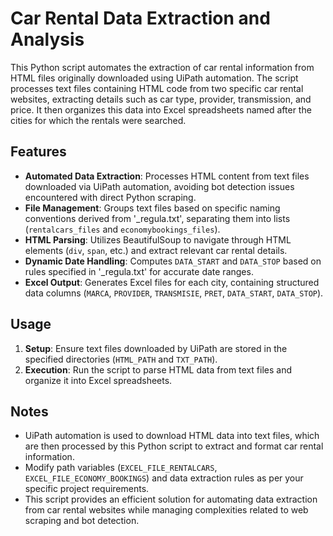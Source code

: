 # Car Rental Data Extraction and Analysis

This Python script automates the extraction of car rental information from HTML files originally downloaded using UiPath automation. The script processes text files containing HTML code from two specific car rental websites, extracting details such as car type, provider, transmission, and price. It then organizes this data into Excel spreadsheets named after the cities for which the rentals were searched.

## Features

- **Automated Data Extraction**: Processes HTML content from text files downloaded via UiPath automation, avoiding bot detection issues encountered with direct Python scraping.
- **File Management**: Groups text files based on specific naming conventions derived from '_regula.txt', separating them into lists (`rentalcars_files` and `economybookings_files`).
- **HTML Parsing**: Utilizes BeautifulSoup to navigate through HTML elements (`div`, `span`, etc.) and extract relevant car rental details.
- **Dynamic Date Handling**: Computes `DATA_START` and `DATA_STOP` based on rules specified in '_regula.txt' for accurate date ranges.
- **Excel Output**: Generates Excel files for each city, containing structured data columns (`MARCA`, `PROVIDER`, `TRANSMISIE`, `PRET`, `DATA_START`, `DATA_STOP`).

## Usage

1. **Setup**: Ensure text files downloaded by UiPath are stored in the specified directories (`HTML_PATH` and `TXT_PATH`).
2. **Execution**: Run the script to parse HTML data from text files and organize it into Excel spreadsheets.


## Notes

- UiPath automation is used to download HTML data into text files, which are then processed by this Python script to extract and format car rental information.
- Modify path variables (`EXCEL_FILE_RENTALCARS`, `EXCEL_FILE_ECONOMY_BOOKINGS`) and data extraction rules as per your specific project requirements.
- This script provides an efficient solution for automating data extraction from car rental websites while managing complexities related to web scraping and bot detection.

